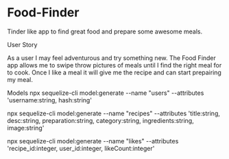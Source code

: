# Food-Finder

Tinder like app to find great food and prepare some awesome meals.

User Story

As a user I may feel adventurous and try something new. The Food Finder app allows me to swipe throw pictures of meals until I find the right meal for to cook. Once I like a meal it will give me the recipe and can start prepairing my meal.

Models
npx sequelize-cli model:generate --name "users" --attributes 'username:string, hash:string'

npx sequelize-cli model:generate --name "recipes" --attributes 'title:string, desc:string, preparation:string, category:string, ingredients:string, image:string'

npx sequelize-cli model:generate --name "likes" --attributes 'recipe_id:integer, user_id:integer, likeCount:integer'
